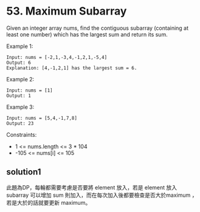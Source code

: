 # 53. Maximum Subarray
Given an integer array nums, find the contiguous subarray (containing at least one number) which has the largest sum and return its sum.
 

Example 1:

```
Input: nums = [-2,1,-3,4,-1,2,1,-5,4]
Output: 6
Explanation: [4,-1,2,1] has the largest sum = 6.
```
Example 2:
```
Input: nums = [1]
Output: 1
```
Example 3:
```
Input: nums = [5,4,-1,7,8]
Output: 23
```


Constraints:

* 1 <= nums.length <= 3 * 104
* -105 <= nums[i] <= 105

## solution1
此題為DP，每輪都需要考慮是否要將 element 放入，若是 element 放入 subarray 可以增加 sum 則加入，而在每次加入後都要檢查是否大於maximum ，若是大於的話就要更新 maximum。